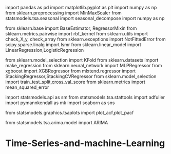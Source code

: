 import pandas as pd
import matplotlib.pyplot as plt
import numpy as np
from sklearn.preprocessing import MinMaxScaler
from statsmodels.tsa.seasonal import seasonal_decompose
import numpy as np



from sklearn.base import BaseEstimator, RegressorMixin
from sklearn.metrics.pairwise import rbf_kernel
from sklearn.utils import check_X_y, check_array
from sklearn.exceptions import NotFittedError
from scipy.sparse.linalg import lsmr
from sklearn.linear_model import LinearRegression,LogisticRegression

from sklearn.model_selection import KFold
from sklearn.datasets import make_regression
from sklearn.neural_network import MLPRegressor
from xgboost import XGBRegressor
from mlxtend.regressor import StackingRegressor,StackingCVRegressor
from sklearn.model_selection import train_test_split,cross_val_score
from sklearn.metrics import mean_squared_error

import statsmodels.api as sm
from statsmodels.tsa.stattools import adfuller
import pymannkendall as mk
import seaborn as sns

from statsmodels.graphics.tsaplots import plot_acf,plot_pacf



from statsmodels.tsa.arima.model import ARIMA


# Time-Series-and-machine-Learning

